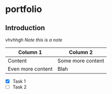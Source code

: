 # portfolio

## Introduction
vhvhhgh
*Note this is a note*

|Column 1| Column 2|
|--------|---------|
|Content| Some more content|
|Even more content|Blah|

- [x] Task 1
- [ ] Task 2
